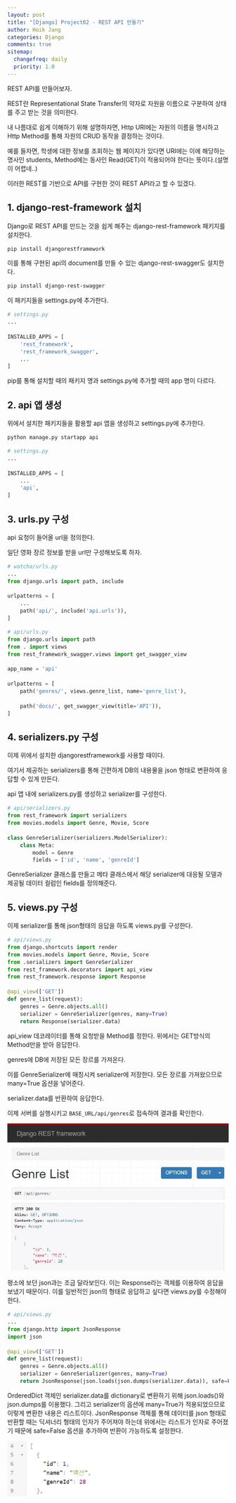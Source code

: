 ```yaml
---
layout: post
title: "[Django] Project02 - REST API 만들기"
author: Hoik Jang
categories: Django
comments: true
sitemap:
  changefreq: daily
  priority: 1.0
---
```


REST API를 만들어보자.

REST란 Representational State Transfer의 약자로 자원을 이름으로 구분하여 상태를 주고 받는 것을 의미한다.

내 나름대로 쉽게 이해하기 위해 설명하자면, Http URI에는 자원의 이름을 명시하고 Http Method를 통해 자원의 CRUD 동작을 결정하는 것이다.

예를 들자면, 학생에 대한 정보를 조회하는 웹 페이지가 있다면 URI에는 이에 해당하는 명사인 students, Method에는 동사인 Read(GET)이 적용되어야 한다는 뜻이다.(설명이 어렵네..)

이러한 REST를 기반으로 API를 구현한 것이 REST API라고 할 수 있겠다.



## 1. django-rest-framework 설치

Django로 REST API를 만드는 것을 쉽게 해주는 django-rest-framework 패키지를 설치한다.

```bash
pip install djangorestframework
```

이를 통해 구현된 api의 document를 만들 수 있는 django-rest-swagger도 설치한다.

```bash
pip install django-rest-swagger
```

이 패키지들을 settings.py에 추가한다.

```python
# settings.py
...

INSTALLED_APPS = [
    'rest_framework',
    'rest_framework_swagger',
    ...
]
```

pip를 통해 설치할 때의 패키지 명과 settings.py에 추가할 때의 app 명이 다르다.



## 2. api 앱 생성

위에서 설치한 패키지들을 활용할 api 앱을 생성하고 settings.py에 추가한다.

```bash
python manage.py startapp api
```

```python
# settings.py
...

INSTALLED_APPS = [
	...
	'api',
]
```



## 3. urls.py 구성

api 요청이 들어올 url을 정의한다.

일단 영화 장르 정보를 받을 url만 구성해보도록 하자.

```python
# watcha/urls.py
...
from django.urls import path, include

urlpatterns = [
    ...
    path('api/', include('api.urls')),
]
```

```python
# api/urls.py
from django.urls import path
from . import views
from rest_framework_swagger.views import get_swagger_view

app_name = 'api'

urlpatterns = [
    path('genres/', views.genre_list, name='genre_list'),
    
    path('docs/', get_swagger_view(title='API')),
]
```



## 4. serializers.py 구성

이제 위에서 설치한 djangorestframework를 사용할 때이다.

여기서 제공하는 serializers를 통해 간편하게 DB의 내용물을 json 형태로 변환하여 응답할 수 있게 만든다.

api 앱 내에 serializers.py를 생성하고 serializer를 구성한다.

```python
# api/serializers.py
from rest_framework import serializers
from movies.models import Genre, Movie, Score

class GenreSerializer(serializers.ModelSerializer):
    class Meta:
        model = Genre
        fields = ['id', 'name', 'genreId']
```

GenreSerializer 클래스를 만들고 메타 클래스에서 해당 serializer에 대응될 모델과 제공될 데이터 컬럼인 fields를 정의해준다.



## 5. views.py 구성

이제 serializer를 통해 json형태의 응답을 하도록 views.py를 구성한다.

```python
# api/views.py
from django.shortcuts import render
from movies.models import Genre, Movie, Score
from .serializers import GenreSerializer
from rest_framework.decorators import api_view
from rest_framework.response import Response

@api_view(['GET'])
def genre_list(request):
    genres = Genre.objects.all()
    serializer = GenreSerializer(genres, many=True)
    return Response(serializer.data)
```

api_view 데코레이터를 통해 요청받을 Method를 정한다. 위에서는 GET방식의 Method만을 받아 응답한다.

genres에 DB에 저장된 모든 장르를 가져온다.

이를 GenreSerializer에 매칭시켜 serializer에 저장한다. 모든 장르를 가져왔으므로 many=True 옵션을 넣어준다.

serializer.data를 반환하여 응답한다.



이제 서버를 실행시키고 `BASE_URL/api/genres`로 접속하여 결과를 확인한다.

![django_api_genres1](/assets/img/django/django_api_genres1.jpg)



평소에 보던 json과는 조금 달라보인다. 이는 Response라는 객체를 이용하여 응답을 보냈기 때문이다. 이를 일반적인 json의 형태로 응답하고 싶다면 views.py를 수정해야 한다.

```python
# api/views.py
...
from django.http import JsonResponse
import json

@api_view(['GET'])
def genre_list(request):
    genres = Genre.objects.all()
    serializer = GenreSerializer(genres, many=True)
    return JsonResponse(json.loads(json.dumps(serializer.data)), safe=False)
```

OrderedDict 객체인 serializer.data를 dictionary로 변환하기 위해 json.loads()와 json.dumps를 이용했다. 그리고 serializer의 옵션에 many=True가 적용되었으므로 이렇게 변환한 내용은 리스트이다. JsonResponse 객체를 통해 데이터를 json 형태로 반환할 때는 딕셔너리 형태의 인자가 주어져야 하는데 위에서는 리스트가 인자로 주어졌기 때문에 safe=False 옵션을 추가하여 반환이 가능하도록 설정한다.

![django_api_genres2](/assets/img/django/django_api_genres2.jpg)